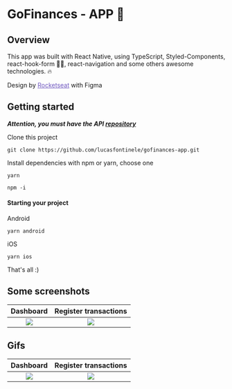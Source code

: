 <h1> GoFinances - APP 🚀</h1>

## Overview

This app was built with React Native, using TypeScript, Styled-Components, react-hook-form 🤘🏻, react-navigation and some others awesome technologies. 🔥

Design by <a style="color:#7159c1" href="https://rocketseat.com.br" target="_blank">Rocketseat</a><span>&nbsp;with Figma</span>

## Getting started

**_Attention, you must have the API <a href="https://github.com/lucasfontinele/desafio-conceitos-nodejs" target="_blank">repository</a>_**

Clone this project

```
git clone https://github.com/lucasfontinele/gofinances-app.git
```

Install dependencies with npm or yarn, choose one

```
yarn
```

```
npm -i
```

#### Starting your project

Android

```
yarn android
```

iOS

```
yarn ios
```

That's all :)

## Some screenshots

|              Dashboard               |        Register transactions         |
| :----------------------------------: | :----------------------------------: |
| ![](https://i.imgur.com/BKhOJ5D.png) | ![](https://i.imgur.com/UeAWYSY.png) |

## Gifs

|              Dashboard               |        Register transactions         |
| :----------------------------------: | :----------------------------------: |
| ![](https://i.imgur.com/Ru6Wr2Z.gif) | ![](https://i.imgur.com/FvKFaOD.gif) |
